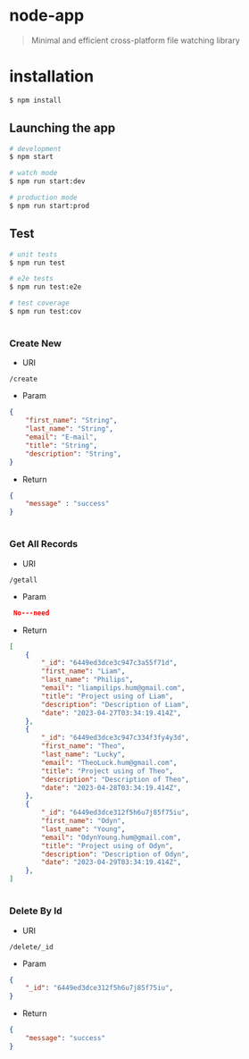 # node-app

> Minimal and efficient cross-platform file watching library

# installation

```bash
$ npm install
```
## Launching the app

```bash
# development
$ npm start

# watch mode
$ npm run start:dev

# production mode
$ npm run start:prod
```

## Test

```bash
# unit tests
$ npm run test

# e2e tests
$ npm run test:e2e

# test coverage
$ npm run test:cov
```

# <h3>Create New</h3>

- URI
```
/create
```

- Param
``` json
{
    "first_name": "String",
    "last_name": "String",
    "email": "E-mail",
    "title": "String",
    "description": "String",
}
```


- Return
``` json
{
    "message" : "success"
}
```


# <h3>Get All Records</h3>

- URI
```
/getall
```

- Param
``` json
 No---need
```

- Return
<!-- ***When Success*** -->
``` json
[
    {
        "_id": "6449ed3dce3c947c3a55f71d",
        "first_name": "Liam",
        "last_name": "Philips",
        "email": "liampilips.hum@gmail.com",
        "title": "Project using of Liam",
        "description": "Description of Liam",
        "date": "2023-04-27T03:34:19.414Z",
    },
    {
        "_id": "6449ed3dce3c947c334f3fy4y3d",
        "first_name": "Theo",
        "last_name": "Lucky",
        "email": "TheoLuck.hum@gmail.com",
        "title": "Project using of Theo",
        "description": "Description of Theo",
        "date": "2023-04-28T03:34:19.414Z",
    },
    {
        "_id": "6449ed3dce312f5h6u7j85f75iu",
        "first_name": "Odyn",
        "last_name": "Young",
        "email": "OdynYoung.hum@gmail.com",
        "title": "Project using of Odyn",
        "description": "Description of Odyn",
        "date": "2023-04-29T03:34:19.414Z",
    },
]
```
<!-- ***No exist***
```json
{
    "message" : "0 exist"
}
``` -->

# <h3>Delete By Id</h3>

- URI
```
/delete/_id
```

- Param
``` json
{
    "_id": "6449ed3dce312f5h6u7j85f75iu",
}
```

- Return
<!-- ```json
``` -->
<!-- ***When Success*** -->
```json
{
    "message": "success"
}
```
<!-- ***No exist***
```json
{
    "message": "no-exist"
}
``` -->
